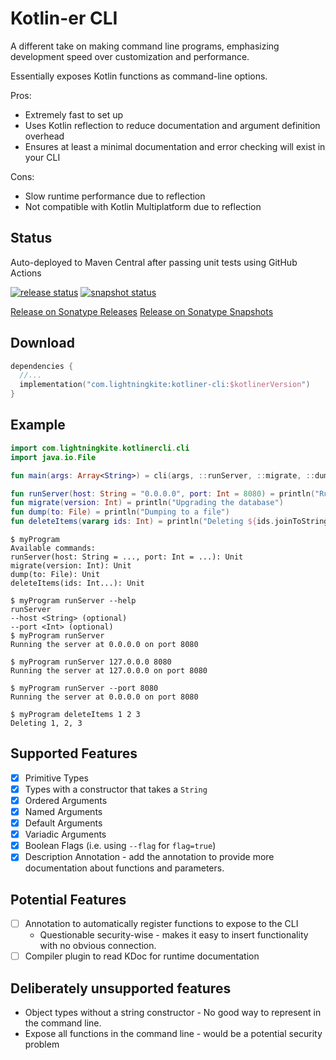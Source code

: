 # Kotlin-er CLI

A different take on making command line programs, emphasizing development speed over customization and performance.

Essentially exposes Kotlin functions as command-line options.

Pros:

- Extremely fast to set up
- Uses Kotlin reflection to reduce documentation and argument definition overhead
- Ensures at least a minimal documentation and error checking will exist in your CLI

Cons:

- Slow runtime performance due to reflection
- Not compatible with Kotlin Multiplatform due to reflection

## Status

Auto-deployed to Maven Central after passing unit tests using GitHub Actions

[![release status](https://github.com/lightningkite/kotliner-cli/actions/workflows/release.yaml/badge.svg)](https://s01.oss.sonatype.org/content/repositories/releases/com/lightningkite/kotliner-cli/)
[![snapshot status](https://github.com/lightningkite/kotliner-cli/actions/workflows/snapshot.yaml/badge.svg)](https://s01.oss.sonatype.org/content/repositories/snapshots/com/lightningkite/kotliner-cli/)

[Release on Sonatype Releases](https://s01.oss.sonatype.org/content/repositories/releases/com/lightningkite/kotliner-cli/)
[Release on Sonatype Snapshots](https://s01.oss.sonatype.org/content/repositories/snapshots/com/lightningkite/kotliner-cli/)

## Download

```kotlin
dependencies {
  //...
  implementation("com.lightningkite:kotliner-cli:$kotlinerVersion")
}
```

## Example

```kotlin
import com.lightningkite.kotlinercli.cli
import java.io.File

fun main(args: Array<String>) = cli(args, ::runServer, ::migrate, ::dump, ::deleteItems)

fun runServer(host: String = "0.0.0.0", port: Int = 8080) = println("Running the server at $host on port $port")
fun migrate(version: Int) = println("Upgrading the database")
fun dump(to: File) = println("Dumping to a file")
fun deleteItems(vararg ids: Int) = println("Deleting ${ids.joinToString()}")
```

```
$ myProgram
Available commands:
runServer(host: String = ..., port: Int = ...): Unit
migrate(version: Int): Unit
dump(to: File): Unit
deleteItems(ids: Int...): Unit

$ myProgram runServer --help
runServer
--host <String> (optional)
--port <Int> (optional)
$ myProgram runServer
Running the server at 0.0.0.0 on port 8080

$ myProgram runServer 127.0.0.0 8080
Running the server at 127.0.0.0 on port 8080

$ myProgram runServer --port 8080
Running the server at 0.0.0.0 on port 8080

$ myProgram deleteItems 1 2 3
Deleting 1, 2, 3
```

## Supported Features

- [X] Primitive Types
- [X] Types with a constructor that takes a `String`
- [X] Ordered Arguments
- [X] Named Arguments
- [X] Default Arguments
- [X] Variadic Arguments
- [X] Boolean Flags (i.e. using `--flag` for `flag=true`)
- [X] Description Annotation - add the annotation to provide more documentation about functions and parameters.

## Potential Features

- [ ] Annotation to automatically register functions to expose to the CLI
  - Questionable security-wise - makes it easy to insert functionality with no obvious connection.
- [ ] Compiler plugin to read KDoc for runtime documentation

## Deliberately unsupported features

- Object types without a string constructor - No good way to represent in the command line.
- Expose all functions in the command line - would be a potential security problem 